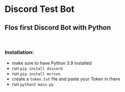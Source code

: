 # Discord Test Bot
## Flos first Discord Bot with Python

<br>

### Installation:
* make sure to have Python 3.9 installed
* run <code>pip install discord</code>
* run <code>pip install mcrcon</code>
* create a <code>token.txt</code> file and paste your Token in there
* run <code>python3 main.py</code>